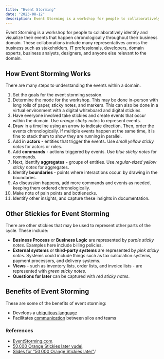 ```yaml
---
title: "Event Storming"
date: "2023-08-12"
description: Event Storming is a workshop for people to collaboratively identify and visualize their events that happen chronologically throughout their business domain.
---
```


Event Storming is a workshop for people to collaboratively identify and visualize their events that happen chronologically throughout their business domain. These collaborations include many representatives across the business such as stakeholders, IT professionals, developers, domain experts, business analysts, designers, and anyone else relevant to the domain.

## How Event Storming Works

There are many steps to understanding the events within a domain.

1. Set the goals for the event storming session.
2. Determine the mode for the workshop. This may be done in-person with long rolls of paper, sticky notes, and markers. This can also be done in a virtual environment with a digital whiteboard and digital stickies.
3. Have everyone involved take stickies and create events that occur within the domain. Use *orange sticky notes* to represent events.
4. Draw in a timeline using an arrow to indicate direction. Then, order the events chronologically. If multiple events happen at the same time, it is fine to stack them to show they are running in parallel.
5. Add in **actors** - entities that trigger the events. Use *small yellow sticky notes* for actors or roles.
6. Add **commands** - actions triggered by events. Use *blue sticky notes* for commands.
7. Next, identify **aggregates** - groups of entities. Use *regular-sized yellow sticky notes* for aggregates.
8. Identify **boundaries** - points where interactions occur. by drawing in the boundaries.
9. As discussion happens, add more commands and events as needed, keeping them ordered chronologically.
10. Make note of pain points and bottlenecks.
11. Identify other insights, and capture these insights in documentation.

## Other Stickies for Event Storming

There are other stickies that may be used to represent other parts of the cycle. These include:

- **Business Process** or **Business Logic** are represented by *purple sticky notes*. Examples here include billing policies.
- **External systems** or **third-party systems** are represented by *pink sticky notes*. Systems could include things such as tax calculation systems, payment processors, and delivery systems.
- **Views** - such as inventory lists, order lists, and invoice lists - are represented with *green sticky notes*.
- **Questions for later** can be captured with *red sticky notes*.

## Benefits of Event Storming

These are some of the benefits of event storming:

- Develops a [ubiquitous language](./ubiquitous-language)
- Facilitates [communication](/values/communication) between silos and teams

### References

- [EventStorming.com](https://www.eventstorming.com/).
- [50,000 Orange Stickies later vudei](https://www.youtube.com/watch?v=1i6QYvYhlYQ).
- [Slides for "50,000 Orange Stickies later"](https://www.slideshare.net/ziobrando/50000-orange-stickies-later)/